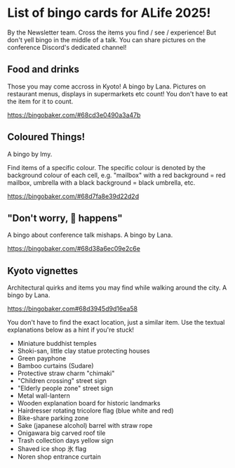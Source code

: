 # List of bingo cards for ALife 2025!
By the Newsletter team. Cross the items you find / see / experience! But don't yell bingo in the middle of a talk. You can share pictures on the conference Discord's dedicated channel!

## Food and drinks
Those you may come accross in Kyoto! A bingo by Lana.
Pictures on restaurant menus, displays in supermarkets etc count! You don't have to eat the item for it to count.

https://bingobaker.com/#68cd3e0490a3a47b


## Coloured Things!
A bingo by Imy.

Find items of a specific colour. The specific colour is denoted by the background colour of each cell, e.g. "mailbox" with a red background = red mailbox, umbrella with a black background = black umbrella, etc.

https://bingobaker.com/#68d7fa8e39d22d2d


## "Don't worry, 💩 happens" 
A bingo about conference talk mishaps. A bingo by Lana.

https://bingobaker.com/#68d38a6ec09e2c6e


## Kyoto vignettes
Architectural quirks and items you may find while walking around the city.  A bingo by Lana.

https://bingobaker.com#68d3945d9d16ea58

You don't have to find the exact location, just a similar item. Use the textual explanations below as a hint if you're stuck!

- Miniature buddhist temples
- Shoki-san, little clay statue protecting houses
- Green payphone
- Bamboo curtains (Sudare)
- Protective straw charm "chimaki"
- "Children crossing" street sign
- "Elderly people zone" street sign
- Metal wall-lantern
- Wooden explanation board for historic landmarks
- Hairdresser rotating tricolore flag (blue white and red)
- Bike-share parking zone
- Sake (japanese alcohol) barrel with straw rope
- Onigawara big carved roof tile
- Trash collection days yellow sign
- Shaved ice shop 氷 flag
- Noren shop entrance curtain
